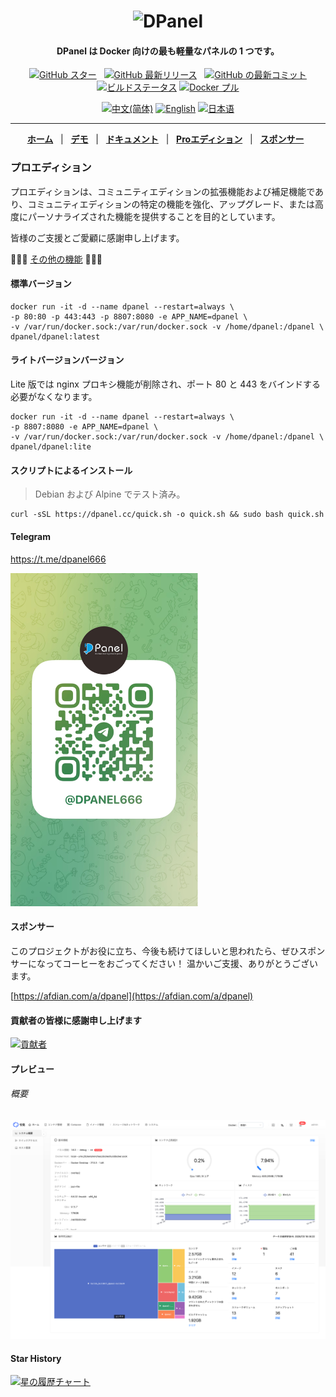 <h1 align="center">
<img src="https://cdn.w7.cc/dpanel/dpanel-logo.png" alt="DPanel" width="500" />
</h1>
<h4 align="center"> DPanel は Docker 向けの最も軽量なパネルの 1 つです。</h4>

<div align="center">

[![GitHub スター](https://img.shields.io/github/stars/donknap/dpanel.svg)](https://github.com/donknap/dpanel) &nbsp;
[![GitHub 最新リリース](https://img.shields.io/github/v/release/donknap/dpanel)](https://github.com/donknap/dpanel/releases) &nbsp;
[![GitHub の最新コミット](https://img.shields.io/github/last-commit/donknap/dpanel.svg)](https://github.com/donknap/dpanel/commits/master/)
[![ビルドステータス](https://github.com/donknap/dpanel/actions/workflows/release.yml/badge.svg)](https://github.com/donknap/dpanel/actions)
[![Docker プル](https://img.shields.io/docker/pulls/dpanel/dpanel)](https://hub.docker.com/r/dpanel/dpanel/tags)
<a href="https://hellogithub.com/repository/c69089b776704985b989f98626de977a" target="_blank" /></a>

<p align="center">
<a href="/README.md"><img alt="中文(简体)" src="https://img.shields.io/badge/中文(简体)-d9d9d9"></a>
<a href="/docs/README_EN.md"><img alt="English" src="https://img.shields.io/badge/English-d9d9d9"></a>
<a href="/docs/README_JA.md"><img alt="日本语" src="https://img.shields.io/badge/日本語-d9d9d9"></a>
</p>

----------------------------------

[**ホーム**](https://dpanel.cc/) &nbsp; |
&nbsp; [**デモ**](https://dpanel.park1991.com/) &nbsp; |
&nbsp; [**ドキュメント**](https://dpanel.cc/#/en-us/README) &nbsp; |
&nbsp; [**Proエディション**](https://dpanel.cc/#/zh-cn/manual/pro) &nbsp; |
&nbsp; [**スポンサー**](https://afdian.com/a/dpanel) &nbsp;

</div>

### プロエディション

プロエディションは、コミュニティエディションの拡張機能および補足機能であり、コミュニティエディションの特定の機能を強化、アップグレード、または高度にパーソナライズされた機能を提供することを目的としています。

皆様のご支援とご愛顧に感謝申し上げます。

🚀🚀🚀 [その他の機能](https://dpanel.cc/#/zh-cn/manual/pro?id=%e4%bb%b7%e6%a0%bc%e5%8f%8a%e5%8a%9f%e8%83%bd) 🚀🚀🚀

#### 標準バージョン

```
docker run -it -d --name dpanel --restart=always \
-p 80:80 -p 443:443 -p 8807:8080 -e APP_NAME=dpanel \
-v /var/run/docker.sock:/var/run/docker.sock -v /home/dpanel:/dpanel \
dpanel/dpanel:latest
```

#### ライトバージョンバージョン

Lite 版では nginx プロキシ機能が削除され、ポート 80 と 443 をバインドする必要がなくなります。

```
docker run -it -d --name dpanel --restart=always \
-p 8807:8080 -e APP_NAME=dpanel \
-v /var/run/docker.sock:/var/run/docker.sock -v /home/dpanel:/dpanel \
dpanel/dpanel:lite
```

#### スクリプトによるインストール

> Debian および Alpine でテスト済み。

```
curl -sSL https://dpanel.cc/quick.sh -o quick.sh && sudo bash quick.sh
```

#### Telegram

https://t.me/dpanel666

<img src="https://github.com/donknap/dpanel-docs/blob/master/storage/image/telegram.png?raw=true" width="300" />

#### スポンサー

このプロジェクトがお役に立ち、今後も続けてほしいと思われたら、ぜひスポンサーになってコーヒーをおごってください！ 温かいご支援、ありがとうございます。

[https://afdian.com/a/dpanel](https://afdian.com/a/dpanel)

#### 貢献者の皆様に感謝申し上げます

[![貢献者](https://contrib.rocks/image?repo=donknap/dpanel)](https://github.com/donknap/dpanel/graphs/contributors)

#### プレビュー

###### 概要
![home.png](https://raw.githubusercontent.com/donknap/dpanel-docs/master/storage/image/home-ja.png)

#### Star History
[![星の履歴チャート](https://api.star-history.com/svg?repos=donknap/dpanel&type=Timeline)](https://star-history.com/#donknap/dpanel&Timeline)